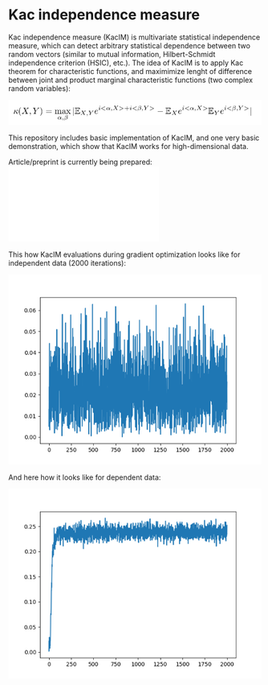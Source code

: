 # Kac independence measure 
Kac independence measure (KacIM) is multivariate statistical independence measure, 
which can detect arbitrary statistical dependence between two random vectors (similar to mutual information, Hilbert-Schmidt independence criterion (HSIC), etc.). The idea of KacIM is to apply Kac theorem for characteristic functions, and maximimize lenght of difference 
between joint and product marginal characteristic functions (two complex random variables):

![Alt text](./kac_im.png?raw=true "KacIM")


This repository includes basic implementation of KacIM, and one very basic demonstration, which show that KacIM works for high-dimensional data.


Article/preprint is currently being prepared: ![Alt text](./art/main.pdf?raw=true "Article")


This how KacIM evaluations during gradient optimization looks like for independent data (2000 iterations):

![Alt text](./independent.png?raw=true "Title")

And here how it looks like for dependent data:

![Alt text](./dependent.png?raw=true "Title")





